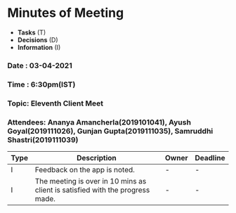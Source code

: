 # Minutes of Meeting

* **Tasks** (T)
* **Decisions** (D)
* **Information** (I)
 
### Date : 03-04-2021
### Time : 6:30pm(IST)
### Topic: Eleventh Client Meet
### Attendees: Ananya Amancherla(2019101041),  Ayush Goyal(2019111026),  Gunjan Gupta(2019111035),  Samruddhi Shastri(2019111039)

Type | Description | Owner | Deadline
---- | ---- | ---- | ----
I | Feedback on the app is noted. | - | -
I | The meeting is over in 10 mins as client is satisfied with the progress made. | - | -